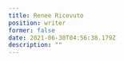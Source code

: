 ```yaml
---
title: Renee Ricevuto
position: writer
former: false
date: 2021-06-30T04:56:38.179Z
description: ""
---
```

